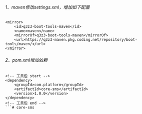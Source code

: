 ###### 1、maven修改settings.xml，增加如下配置
```
<mirror>
    <id>q3z3-boot-tools-maven</id>
    <name>maven</name>
    <mirrorOf>q3z3-boot-tools-maven</mirrorOf>
    <url>https://q3z3-maven.pkg.coding.net/repository/boot-tools/maven/</url>
</mirror>
```

###### 2、pom.xml增加依赖
```
<!-- 工具包 start -->
<dependency>
    <groupId>com.platform</groupId>
    <artifactId>core-sms</artifactId>
    <version>1.0.0</version>
</dependency>
<!-- 工具包 end -->
```# core-sms
